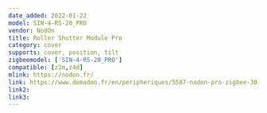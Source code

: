 ```yaml
---
date_added: 2022-01-22
model: SIN-4-RS-20_PRO
vendor: NodOn
title: Roller Shutter Module Pro
category: cover
supports: cover, position, tilt
zigbeemodel: ['SIN-4-RS-20_PRO']
compatible: [z2m,z4d]
mlink: https://nodon.fr/
link: https://www.domadoo.fr/en/peripheriques/5587-nodon-pro-zigbee-30-roller-shutter-module-3700313925287.html
link2: 
link3: 
---
```

